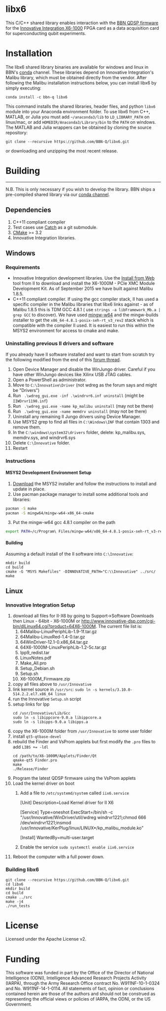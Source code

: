 # libx6

This C/C++ shared library enables interaction with the [BBN QDSP firmware](https://github.com/BBN-Q/BBN-QDSP-X6)
for the [Innovative Integration X6-1000](http://www.innovative-dsp.com/products.php?product=X6-1000M)
FPGA card as a data acquisition card for superconducting qubit experiments.

# Installation

The libx6 shared library binaries are available for windows and linux in BBN's
[conda](https://www.continuum.io/downloads) channel. These libraries depend
on Innovative Integration's Malibu library, which must be obtained directly
from the vendor. After following the Malibu installation instructions below, you
can install libx6 by simply executing:
```
conda install -c bbn-q libx6
```

This command installs the shared libraries, header files, and python `libx6`
module into your Anaconda environment folder. To use libx6 from C++, MATLAB, or
Julia you must add `~/anaconda3/lib` to `LD_LIBRARY_PATH` on linux/mac, or add
`HOMEDIR/Anaconda3/Library/bin` to the `PATH` on windows. The MATLAB and Julia
wrappers can be obtained by cloning the source repository:
```
git clone --recursive https://github.com/BBN-Q/libx6.git
```
or downloading and unzipping the most recent release.

# Building
----------------------

N.B. This is only necessary if you wish to develop the library. BBN ships
a pre-compiled shared library via our [conda channel](https://anaconda.org/bbn-q/).

## Dependencies

1. C++11 compliant compiler
2. Test cases use [Catch](https://github.com/philsquared/Catch) as a
git submodule.
3. [CMake](https://cmake.org/) >= 3.2
4. Innovative Integration libraries.

## Windows

### Requirements

* Innovative Integration development libraries. Use the [Install from
Web](http://www.innovative-dsp.com/support/installfromwebAutomatic.htm) tool
from II to download and install the X6-1000M - PCIe XMC Module Development Kit.
As of September 2015 we have built against Malibu 1.8.5.
* C++11 compliant compiler.  If using the gcc compiler stack, II has used a
specific compiler in the Malibu libraries that libx6 links against - as of
Malibu 1.8.5 this is TDM GCC 4.8.1 ( use `strings -a libFramework_Mb.a | grep
GCC` to discover). We have used [mingw-w64](http://mingw-w64.org/) and the
mingw-builds installer to get the ``x86_64-4.8.1-posix-seh-rt_v3_rev2`` stack
which is compatible with the compiler II used.  It is easiest to run this
within the MSYS2 environment for access to cmake and make.

### Uninstalling previous II drivers and software

If you already have II software installed and want to start from scratch try the
following modified from the end of this [forum
thread](http://www.innovative-dsp.com/forum/viewtopic.php?t=2032).

1. Open Device Manager and disable the WinJungo driver. Careful if you have
other WinJungo devices like Xilinx USB JTAG cables.
2. Open a PowerShell as administrator.
3. Move to  `C:\Innovative\Driver` (not wdreg as the forum says and might be "Drivers")
4. Run ` .\wdreg_gui.exe -inf .\windrvr6.inf uninstall` (might be `IIWDrvr1190.inf`)
5. Run ` .\wdreg_gui.exe -name kp_malibu uninstall` (may not be there)
6. Run ` .\wdreg_gui.exe -name memdrv uninstall` (may not be there)
7. Uninstall any remaining II Jungo drivers using Device Manager.
8. Use MSYS2 grep to find all files in `C:\Windows\INF` that contain 1303 and remove them.
9. In the `C:\windows\system32\drivers` folder, delete: kp_malibu.sys, memdrv.sys, and windrvr6.sys
10. Delete `C:\Innovative` folder.
11. Restart

### Instructions

#### MSYS2 Development Environment Setup

1. [Download](http://msys2.github.io/) the MSYS2 installer and follow the instructions to install and update in place.
2. Use pacman package manager to install some additional tools and libraries:

  ```bash
  pacman -S make
  pacman -S mingw64/mingw-w64-x86_64-cmake
  ```
3. Put the mingw-w64 gcc 4.8.1 compiler on the path

  ```bash
  export PATH=/c/Program\ Files/mingw-w64/x86_64-4.8.1-posix-seh-rt_v3-rev2/mingw64/bin:$PATH
  ```

#### Building
Assuming a default install of the II software into ``C:\Innovative``:
```shell
mkdir build
cd build
cmake -G "MSYS Makefiles" -DINNOVATIVE_PATH="C:\\Innovative" ../src/
make
```

## Linux

### Innovative Integration Setup

1. download all files for II-X6 by going to Support->Software Downloads then Linux - 64bit - X6-1000M
or http://www.innovative-dsp.com/cgi-bin/dlLinux64.cgi?product=64X6-1000M. The current file list is:
    1. 64Malibu-LinuxPeriphLib-1.9-1f.tar.gz
    1. 64Malibu-LinuxRed-1.4-0.tar.gz
    1. 64WinDriver-12.1-0.x86_64.tar.gz
    1. 64X6-1000M-LinuxPeriphLib-1.2-5c.tar.gz
    1. Ipp9_redist.tar
    1. LinuxNotes.pdf
    1. Make_All.pro
    1. Setup_Debian.sh
    1. Setup.sh
    1. X6-1000M_Firmware.zip
2. copy all files above to `/usr/Innovative`
3. link kernel source in `/usr/src`: `sudo ln -s kernels/3.10.0-514.2.2.el7.x86_64 linux`
4. run the Innovative `Setup.sh` script
5. setup links for Ipp
    ```shell
    cd /usr/Innovative/Lib/Gcc
    sudo ln -s libippcore-9.0.a libippcore.a
    sudo ln -s libipps-9.0.a libipps.a
    ```
6. copy the X6-1000M folder from `/usr/Innovative` to some user folder
7. install `qt5-qtbase-devel`
8. rebuild the Finder and VsProm applets but first modify the `.pro` files to add `LIBS += -ldl`
    ```shell
    cd /path/to/X6-1000M/Applets/Finder/Qt
    qmake-qt5 Finder.pro
    make
    ./Release/Finder
    ```
9. Program the latest QDSP firmware using the VsProm applets
10. Load the kernel driver on boot
    1. Add a file to `/etc/systemd/system` called `iix6.service`

        [Unit]
        Description=Load Kernel driver for II X6

        [Service]
        Type=oneshot
        ExecStart=/bin/sh -c "/usr/Innovative/WinDriver/util/wdreg windrvr1221;chmod 666 /dev/windrvr1221;insmod /usr/Innovative/KerPlug/linux/LINUX*/kp_malibu_module.ko"

        [Install]
        WantedBy=multi-user.target

    2. Enable the service `sudo systemctl enable iix6.service`
10. Reboot the computer with a full power down.

### Building libx6
```shell
git clone --recursive https://github.com/BBN-Q/libx6.git
cd libx6
mkdir build
cd build
cmake ../src
make -j4
./run_tests
```

# License

Licensed under the Apache License v2.

# Funding

This software was funded in part by the Office of the Director of National
Intelligence (ODNI), Intelligence Advanced Research Projects Activity (IARPA),
through the Army Research Office contract No. W911NF-10-1-0324 and No.
W911NF-14-1-0114. All statements of fact, opinion or conclusions contained
herein are those of the authors and should not be construed as representing the
official views or policies of IARPA, the ODNI, or the US Government.

